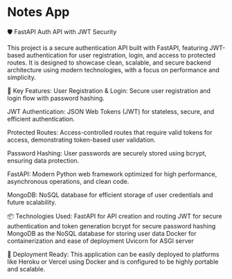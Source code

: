 # Notes App

🛡️ FastAPI Auth API with JWT Security

This project is a secure authentication API built with FastAPI, featuring JWT-based authentication for user registration, login, and access to protected routes. It is designed to showcase clean, scalable, and secure backend architecture using modern technologies, with a focus on performance and simplicity.

🔑 Key Features:
User Registration & Login: Secure user registration and login flow with password hashing.

JWT Authentication: JSON Web Tokens (JWT) for stateless, secure, and efficient authentication.

Protected Routes: Access-controlled routes that require valid tokens for access, demonstrating token-based user validation.

Password Hashing: User passwords are securely stored using bcrypt, ensuring data protection.

FastAPI: Modern Python web framework optimized for high performance, asynchronous operations, and clean code.

MongoDB: NoSQL database for efficient storage of user credentials and future scalability.


📦 Technologies Used:
FastAPI for API creation and routing
JWT for secure authentication and token generation
bcrypt for secure password hashing
MongoDB as the NoSQL database for storing user data
Docker for containerization and ease of deployment
Uvicorn for ASGI server


🚀 Deployment Ready:
This application can be easily deployed to platforms like Heroku or Vercel using Docker and is configured to be highly portable and scalable.